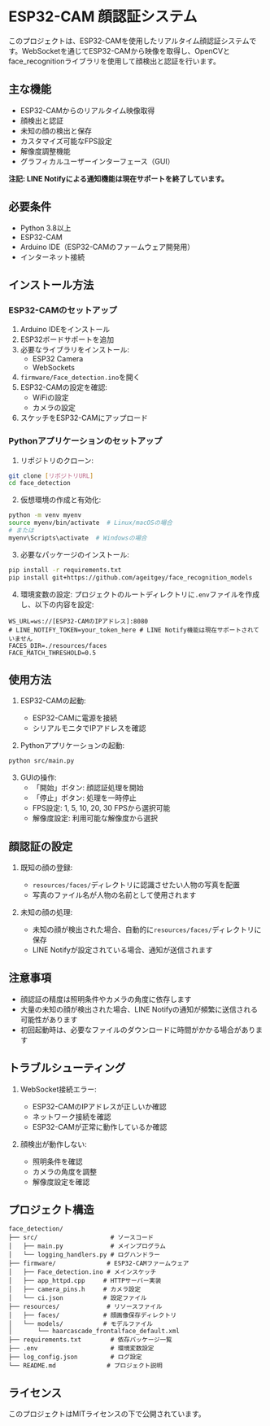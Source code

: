 # ESP32-CAM 顔認証システム

このプロジェクトは、ESP32-CAMを使用したリアルタイム顔認証システムです。WebSocketを通じてESP32-CAMから映像を取得し、OpenCVとface_recognitionライブラリを使用して顔検出と認証を行います。

## 主な機能

- ESP32-CAMからのリアルタイム映像取得
- 顔検出と認証
- 未知の顔の検出と保存
- カスタマイズ可能なFPS設定
- 解像度調整機能
- グラフィカルユーザーインターフェース（GUI）

**注記: LINE Notifyによる通知機能は現在サポートを終了しています。**

## 必要条件

- Python 3.8以上
- ESP32-CAM
- Arduino IDE（ESP32-CAMのファームウェア開発用）
- インターネット接続

## インストール方法

### ESP32-CAMのセットアップ

1. Arduino IDEをインストール
2. ESP32ボードサポートを追加
3. 必要なライブラリをインストール:
   - ESP32 Camera
   - WebSockets
4. `firmware/Face_detection.ino`を開く
5. ESP32-CAMの設定を確認:
   - WiFiの設定
   - カメラの設定
6. スケッチをESP32-CAMにアップロード

### Pythonアプリケーションのセットアップ

1. リポジトリのクローン:
```bash
git clone [リポジトリURL]
cd face_detection
```

2. 仮想環境の作成と有効化:
```bash
python -m venv myenv
source myenv/bin/activate  # Linux/macOSの場合
# または
myenv\Scripts\activate  # Windowsの場合
```

3. 必要なパッケージのインストール:
```bash
pip install -r requirements.txt
pip install git+https://github.com/ageitgey/face_recognition_models
```

4. 環境変数の設定:
プロジェクトのルートディレクトリに`.env`ファイルを作成し、以下の内容を設定:
```
WS_URL=ws://[ESP32-CAMのIPアドレス]:8080
# LINE_NOTIFY_TOKEN=your_token_here # LINE Notify機能は現在サポートされていません
FACES_DIR=./resources/faces
FACE_MATCH_THRESHOLD=0.5
```

## 使用方法

1. ESP32-CAMの起動:
   - ESP32-CAMに電源を接続
   - シリアルモニタでIPアドレスを確認

2. Pythonアプリケーションの起動:
```bash
python src/main.py
```

3. GUIの操作:
   - 「開始」ボタン: 顔認証処理を開始
   - 「停止」ボタン: 処理を一時停止
   - FPS設定: 1, 5, 10, 20, 30 FPSから選択可能
   - 解像度設定: 利用可能な解像度から選択

## 顔認証の設定

1. 既知の顔の登録:
   - `resources/faces/`ディレクトリに認識させたい人物の写真を配置
   - 写真のファイル名が人物の名前として使用されます

2. 未知の顔の処理:
   - 未知の顔が検出された場合、自動的に`resources/faces/`ディレクトリに保存
   - LINE Notifyが設定されている場合、通知が送信されます

## 注意事項

- 顔認証の精度は照明条件やカメラの角度に依存します
- 大量の未知の顔が検出された場合、LINE Notifyの通知が頻繁に送信される可能性があります
- 初回起動時は、必要なファイルのダウンロードに時間がかかる場合があります

## トラブルシューティング

1. WebSocket接続エラー:
   - ESP32-CAMのIPアドレスが正しいか確認
   - ネットワーク接続を確認
   - ESP32-CAMが正常に動作しているか確認

2. 顔検出が動作しない:
   - 照明条件を確認
   - カメラの角度を調整
   - 解像度設定を確認

## プロジェクト構造

```
face_detection/
├── src/                    # ソースコード
│   ├── main.py             # メインプログラム
│   └── logging_handlers.py # ログハンドラー
├── firmware/              # ESP32-CAMファームウェア
│   ├── Face_detection.ino # メインスケッチ
│   ├── app_httpd.cpp     # HTTPサーバー実装
│   ├── camera_pins.h     # カメラ設定
│   └── ci.json           # 設定ファイル
├── resources/             # リソースファイル
│   ├── faces/            # 顔画像保存ディレクトリ
│   └── models/           # モデルファイル
│       └── haarcascade_frontalface_default.xml
├── requirements.txt        # 依存パッケージ一覧
├── .env                    # 環境変数設定
├── log_config.json         # ログ設定
└── README.md              # プロジェクト説明
```

## ライセンス

このプロジェクトはMITライセンスの下で公開されています。
